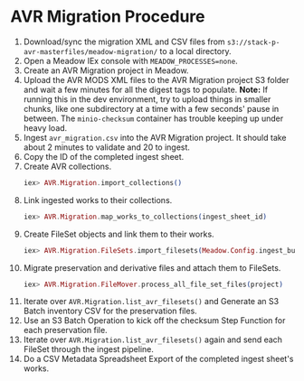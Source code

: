 # AVR Migration Procedure

1. Download/sync the migration XML and CSV files from `s3://stack-p-avr-masterfiles/meadow-migration/`
   to a local directory.
2. Open a Meadow IEx console with `MEADOW_PROCESSES=none`.
3. Create an AVR Migration project in Meadow.
4. Upload the AVR MODS XML files to the AVR Migration project S3 folder and wait a few
   minutes for all the digest tags to populate. **Note:** If running this in the dev environment,
   try to upload things in smaller chunks, like one subdirectory at a time with a few seconds'
   pause in between. The `minio-checksum` container has trouble keeping up under heavy load.
5. Ingest `avr_migration.csv` into the AVR Migration project. It should take about 2 minutes to 
   validate and 20 to ingest.
6. Copy the ID of the completed ingest sheet.
7. Create AVR collections.
   ```elixir
   iex> AVR.Migration.import_collections()
   ```
8. Link ingested works to their collections.
   ```elixir
   iex> AVR.Migration.map_works_to_collections(ingest_sheet_id)
   ```
9.  Create FileSet objects and link them to their works.
    ```elixir
    iex> AVR.Migration.FileSets.import_filesets(Meadow.Config.ingest_bucket(), Path.join([project.folder, "master_files"]))
    ```
10. Migrate preservation and derivative files and attach them to FileSets.
    ```elixir
    iex> AVR.Migration.FileMover.process_all_file_set_files(project)
    ```
11. Iterate over `AVR.Migration.list_avr_filesets()` and Generate an S3 Batch inventory CSV 
    for the preservation files.
12. Use an S3 Batch Operation to kick off the checksum Step Function for each preservation file.
13. Iterate over `AVR.Migration.list_avr_filesets()` again and send each FileSet through the
    ingest pipeline.
14. Do a CSV Metadata Spreadsheet Export of the completed ingest sheet's works.

